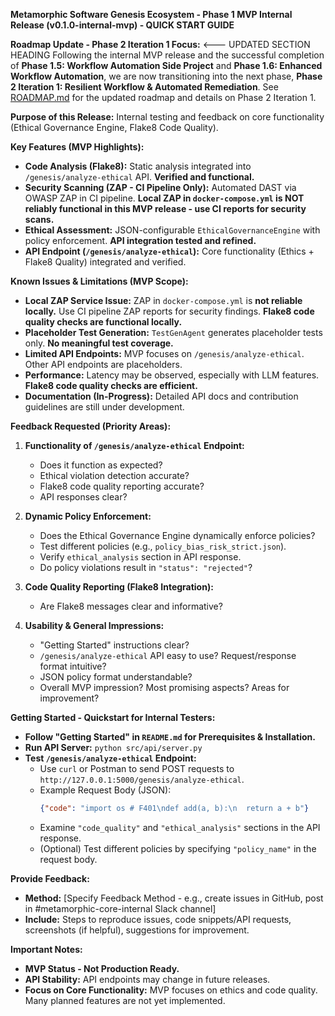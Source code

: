 **Metamorphic Software Genesis Ecosystem - Phase 1 MVP Internal Release (v0.1.0-internal-mvp) - QUICK START GUIDE**

**Roadmap Update - Phase 2 Iteration 1 Focus:** <--- UPDATED SECTION HEADING
Following the internal MVP release and the successful completion of **Phase 1.5: Workflow Automation Side Project** and **Phase 1.6: Enhanced Workflow Automation**, we are now transitioning into the next phase, **Phase 2 Iteration 1: Resilient Workflow & Automated Remediation**. See [ROADMAP.md](ROADMAP.md) for the updated roadmap and details on Phase 2 Iteration 1.

**Purpose of this Release:** Internal testing and feedback on core functionality (Ethical Governance Engine, Flake8 Code Quality).

**Key Features (MVP Highlights):**

*   **Code Analysis (Flake8):** Static analysis integrated into `/genesis/analyze-ethical` API. **Verified and functional.**
*   **Security Scanning (ZAP - CI Pipeline Only):** Automated DAST via OWASP ZAP in CI pipeline. **Local ZAP in `docker-compose.yml` is NOT reliably functional in this MVP release - use CI reports for security scans.**
*   **Ethical Assessment:** JSON-configurable `EthicalGovernanceEngine` with policy enforcement. **API integration tested and refined.**
*   **API Endpoint (`/genesis/analyze-ethical`):** Core functionality (Ethics + Flake8 Quality) integrated and verified.

**Known Issues & Limitations (MVP Scope):**

*   **Local ZAP Service Issue:** ZAP in `docker-compose.yml` is **not reliable locally.** Use CI pipeline ZAP reports for security findings. **Flake8 code quality checks are functional locally.**
*   **Placeholder Test Generation:** `TestGenAgent` generates placeholder tests only. **No meaningful test coverage.**
*   **Limited API Endpoints:** MVP focuses on `/genesis/analyze-ethical`. Other API endpoints are placeholders.
*   **Performance:** Latency may be observed, especially with LLM features. **Flake8 code quality checks are efficient.**
*   **Documentation (In-Progress):** Detailed API docs and contribution guidelines are still under development.

**Feedback Requested (Priority Areas):**

1.  **Functionality of `/genesis/analyze-ethical` Endpoint:**
    *   Does it function as expected?
    *   Ethical violation detection accurate?
    *   Flake8 code quality reporting accurate?
    *   API responses clear?

2.  **Dynamic Policy Enforcement:**
    *   Does the Ethical Governance Engine dynamically enforce policies?
    *   Test different policies (e.g., `policy_bias_risk_strict.json`).
    *   Verify `ethical_analysis` section in API response.
    *   Do policy violations result in `"status": "rejected"`?

3.  **Code Quality Reporting (Flake8 Integration):**
    *   Are Flake8 messages clear and informative?

4.  **Usability & General Impressions:**
    *   "Getting Started" instructions clear?
    *   `/genesis/analyze-ethical` API easy to use? Request/response format intuitive?
    *   JSON policy format understandable?
    *   Overall MVP impression? Most promising aspects? Areas for improvement?

**Getting Started - Quickstart for Internal Testers:**

*   **Follow "Getting Started" in `README.md` for Prerequisites & Installation.**
*   **Run API Server:** `python src/api/server.py`
*   **Test `/genesis/analyze-ethical` Endpoint:**
    *   Use `curl` or Postman to send POST requests to `http://127.0.0.1:5000/genesis/analyze-ethical`.
    *   Example Request Body (JSON):
        ```json
        {"code": "import os # F401\ndef add(a, b):\n  return a + b"}
        ```
    *   Examine `"code_quality"` and `"ethical_analysis"` sections in the API response.
    *   (Optional) Test different policies by specifying `"policy_name"` in the request body.

**Provide Feedback:**

*   **Method:** [Specify Feedback Method - e.g., create issues in GitHub, post in #metamorphic-core-internal Slack channel]
*   **Include:** Steps to reproduce issues, code snippets/API requests, screenshots (if helpful), suggestions for improvement.

**Important Notes:**

*   **MVP Status - Not Production Ready.**
*   **API Stability:** API endpoints may change in future releases.
*   **Focus on Core Functionality:** MVP focuses on ethics and code quality. Many planned features are not yet implemented.